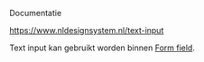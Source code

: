 Documentatie

https://www.nldesignsystem.nl/text-input

Text input kan gebruikt worden binnen [Form field](https://www.nldesignsystem.nl/form-field).

